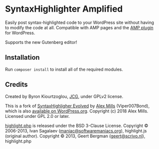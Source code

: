 # SyntaxHighlighter Amplified

Easily post syntax-highlighted code to your WordPress site without having to modify the code at all. Compatible with AMP pages and the [AMP plugin](https://github.com/Automattic/amp-wp) for WordPress.

Supports the new Gutenberg editor!

## Installation

Run `composer install` to install all of the required modules.

## Credits

Created by Byron Kiourtzoglou, [JCG](https://www.javacodegeeks.com/), under GPLv2 license.

This is a fork of [SyntaxHighligher Evolved](https://github.com/Automattic/syntaxhighlighter) by [Alex Mills](https://alex.blog/) (Viper007Bond), which is also [available on WordPress.org](https://wordpress.org/plugins/syntaxhighlighter/). Copyright (c) 2018 Alex Mills. Licensed under GPL 2.0 or later.

[highlight.php](https://github.com/scrivo/highlight.php) is released under the BSD 3-Clause License. Copyright © 2006-2013, Ivan Sagalaev (maniac@softwaremaniacs.org), highlight.js (original author). Copyright © 2013, Geert Bergman (geert@scrivo.nl), highlight.php
